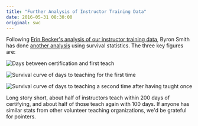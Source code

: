 ```yaml
---
title: "Further Analysis of Instructor Training Data"
date: 2016-05-31 08:30:00
original: swc
---
```

Following [Erin Becker's analysis of our instructor training data]({{site.baseurl}}/blog/2016/05/first-analysis.html),
Byron Smith has done [another analysis](http://blog.byronjsmith.com/instructor-survival.html)
using survival statistics.
The three key figures are:

![Days between certification and first teach](http://blog.byronjsmith.com/static/images/swc-survival-taught-first-hist.png)

![Survival curve of days to teaching for the first time](http://blog.byronjsmith.com/static/images/swc-survival-taught-first-curve.png)

![Survival curve of days to teaching a second time after having taught once](http://blog.byronjsmith.com/static/images/swc-survival-taught-second-curve.png)

Long story short,
about half of instructors teach within 200 days of certifying,
and about half of those teach again with 100 days.
If anyone has similar stats from other volunteer teaching organizations,
we'd be grateful for pointers.
